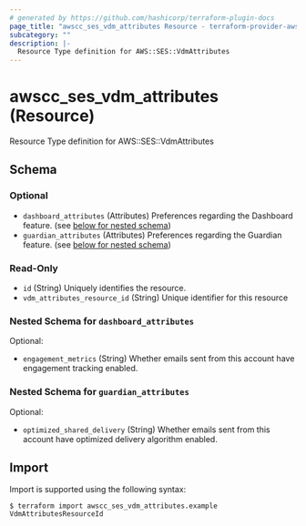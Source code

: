 ```yaml
---
# generated by https://github.com/hashicorp/terraform-plugin-docs
page_title: "awscc_ses_vdm_attributes Resource - terraform-provider-awscc"
subcategory: ""
description: |-
  Resource Type definition for AWS::SES::VdmAttributes
---
```


# awscc_ses_vdm_attributes (Resource)

Resource Type definition for AWS::SES::VdmAttributes



<!-- schema generated by tfplugindocs -->
## Schema

### Optional

- `dashboard_attributes` (Attributes) Preferences regarding the Dashboard feature. (see [below for nested schema](#nestedatt--dashboard_attributes))
- `guardian_attributes` (Attributes) Preferences regarding the Guardian feature. (see [below for nested schema](#nestedatt--guardian_attributes))

### Read-Only

- `id` (String) Uniquely identifies the resource.
- `vdm_attributes_resource_id` (String) Unique identifier for this resource

<a id="nestedatt--dashboard_attributes"></a>
### Nested Schema for `dashboard_attributes`

Optional:

- `engagement_metrics` (String) Whether emails sent from this account have engagement tracking enabled.


<a id="nestedatt--guardian_attributes"></a>
### Nested Schema for `guardian_attributes`

Optional:

- `optimized_shared_delivery` (String) Whether emails sent from this account have optimized delivery algorithm enabled.

## Import

Import is supported using the following syntax:

```shell
$ terraform import awscc_ses_vdm_attributes.example VdmAttributesResourceId
```
